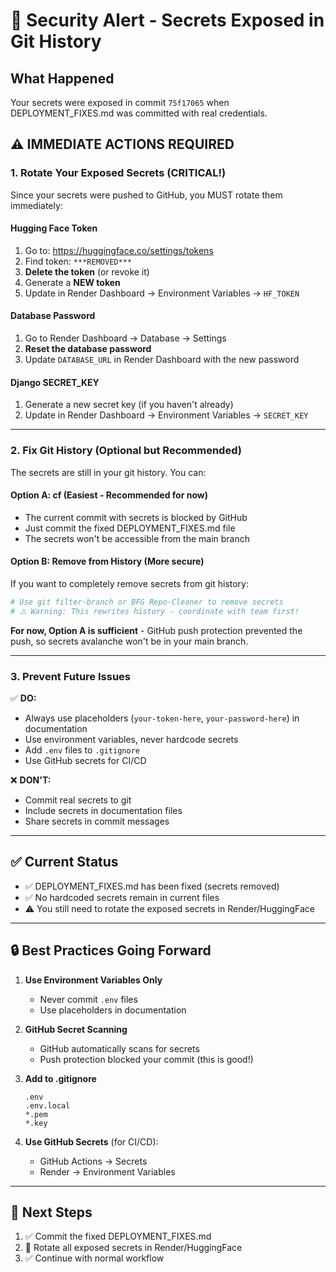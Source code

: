 # 🚨 Security Alert - Secrets Exposed in Git History

## What Happened
Your secrets were exposed in commit `75f17065` when DEPLOYMENT_FIXES.md was committed with real credentials.

## ⚠️ IMMEDIATE ACTIONS REQUIRED

### 1. **Rotate Your Exposed Secrets** (CRITICAL!)

Since your secrets were pushed to GitHub, you MUST rotate them immediately:

#### **Hugging Face Token**
1. Go to: https://huggingface.co/settings/tokens
2. Find token: `***REMOVED***`
3. **Delete the token** (or revoke it)
4. Generate a **NEW token**
5. Update in Render Dashboard → Environment Variables → `HF_TOKEN`

#### **Database Password**
1. Go to Render Dashboard → Database → Settings
2. **Reset the database password**
3. Update `DATABASE_URL` in Render Dashboard with the new password

#### **Django SECRET_KEY**
1. Generate a new secret key (if you haven't already)
2. Update in Render Dashboard → Environment Variables → `SECRET_KEY`

---

### 2. **Fix Git History** (Optional but Recommended)

The secrets are still in your git history. You can:

#### Option A: cf (Easiest - Recommended for now)
- The current commit with secrets is blocked by GitHub
- Just commit the fixed DEPLOYMENT_FIXES.md file
- The secrets won't be accessible from the main branch

#### Option B: Remove from History (More secure)
If you want to completely remove secrets from git history:

```bash
# Use git filter-branch or BFG Repo-Cleaner to remove secrets
# ⚠️ Warning: This rewrites history - coordinate with team first!
```

**For now, Option A is sufficient** - GitHub push protection prevented the push, so secrets avalanche won't be in your main branch.

---

### 3. **Prevent Future Issues**

✅ **DO:**
- Always use placeholders (`your-token-here`, `your-password-here`) in documentation
- Use environment variables, never hardcode secrets
- Add `.env` files to `.gitignore`
- Use GitHub secrets for CI/CD

❌ **DON'T:**
- Commit real secrets to git
- Include secrets in documentation files
- Share secrets in commit messages

---

## ✅ Current Status

- ✅ DEPLOYMENT_FIXES.md has been fixed (secrets removed)
- ✅ No hardcoded secrets remain in current files
- ⚠️ You still need to rotate the exposed secrets in Render/HuggingFace

---

## 🔒 Best Practices Going Forward

1. **Use Environment Variables Only**
   - Never commit `.env` files
   - Use placeholders in documentation

2. **GitHub Secret Scanning**
   - GitHub automatically scans for secrets
   - Push protection blocked your commit (this is good!)

3. **Add to .gitignore**
   ```gitignore
   .env
   .env.local
   *.pem
   *.key
   ```

4. **Use GitHub Secrets** (for CI/CD):
   - GitHub Actions → Secrets
   - Render → Environment Variables

---

## 📝 Next Steps

1. ✅ Commit the fixed DEPLOYMENT_FIXES.md
2. 🔄 Rotate all exposed secrets in Render/HuggingFace
3. ✅ Continue with normal workflow


